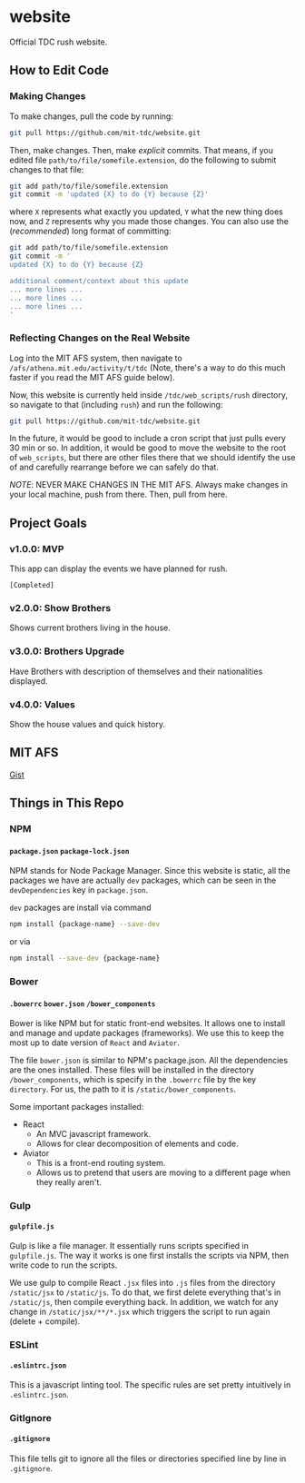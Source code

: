 # website
Official TDC rush website. 

## How to Edit Code

### Making Changes

To make changes, pull the code by running:

```bash
git pull https://github.com/mit-tdc/website.git
```

Then, make changes. Then, make *explicit* commits. That means, if you edited file `path/to/file/somefile.extension`, do the following to submit changes to that file:

```bash
git add path/to/file/somefile.extension
git commit -m 'updated {X} to do {Y} because {Z}'
```

where `X` represents what exactly you updated, `Y` what the new thing does now, and `Z` represents why you made those changes. You can also use the (_recommended_) long format of committing:

```bash
git add path/to/file/somefile.extension
git commit -m '
updated {X} to do {Y} because {Z}

additional comment/context about this update
... more lines ...
... more lines ...
... more lines ...
'
```

### Reflecting Changes on the Real Website

Log into the MIT AFS system, then navigate to `/afs/athena.mit.edu/activity/t/tdc` (Note, there's a way to do this much faster if you read the MIT AFS guide below).

Now, this website is currently held inside `/tdc/web_scripts/rush` directory, so navigate to that (including `rush`) and run the following:

```bash
git pull https://github.com/mit-tdc/website.git
```

In the future, it would be good to include a cron script that just pulls every 30 min or so. In addition, it would be good to move the website to the root of `web_scripts`, but there are other files there that we should identify the use of and carefully rearrange before we can safely do that. 

*NOTE*: NEVER MAKE CHANGES IN THE MIT AFS. Always make changes in your local machine, push from there. Then, pull from here. 

## Project Goals

### v1.0.0: MVP

This app can display the events we have planned for rush.

`[Completed]`

### v2.0.0: Show Brothers

Shows current brothers living in the house.

### v3.0.0: Brothers Upgrade

Have Brothers with description of themselves and their nationalities displayed. 

### v4.0.0: Values 

Show the house values and quick history.   

## MIT AFS

[Gist](https://gist.github.com/robertvunabandi/36dc4eeab7646713fd627eefc5f5182a)

## Things in This Repo

### NPM

#### `package.json` `package-lock.json`

NPM stands for Node Package Manager. Since this website is static, all the packages we have are actually `dev` packages, which can be seen in the `devDependencies` key in `package.json`. 

`dev` packages are install via command 
```bash
npm install {package-name} --save-dev
```
 or via  
 ```bash
 npm install --save-dev {package-name}
 ```

### Bower

#### `.bowerrc` `bower.json` `/bower_components`

Bower is like NPM but for static front-end websites. It allows one to install and manage and update packages (frameworks). We use this to keep the most up to date version of `React` and `Aviator`.  

The file `bower.json` is similar to NPM's package.json. All the dependencies are the ones installed. These files will be installed in the directory `/bower_components`, which is specify in the `.bowerrc` file by the key `directory`. For us, the path to it is `/static/bower_components`. 

Some important packages installed:
- React
  - An MVC javascript framework. 
  - Allows for clear decomposition of elements and code.
- Aviator
  - This is a front-end routing system. 
  - Allows us to pretend that users are moving to a different page when they really aren't.

### Gulp

#### `gulpfile.js`

Gulp is like a file manager. It essentially runs scripts specified in `gulpfile.js`. The way it works is one first installs the scripts via NPM, then write code to run the scripts. 

We use gulp to compile React `.jsx` files into `.js` files from the directory `/static/jsx` to `/static/js`. To do that, we first delete everything that's in `/static/js`, then compile everything back. In addition, we watch for any change in `/static/jsx/**/*.jsx` which triggers the script to run again (delete + compile). 


### ESLint

#### `.eslintrc.json`

This is a javascript linting tool. The specific rules are set pretty intuitively in `.eslintrc.json`. 

### GitIgnore

#### `.gitignore`

This file tells git to ignore all the files or directories specified line by line in `.gitignore`.
